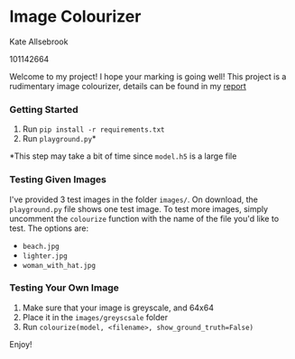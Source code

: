 # Image Colourizer
Kate Allsebrook 

101142664

Welcome to my project! I hope your marking is going well!
This project is a rudimentary image colourizer, details can
be found in my [report](https://docs.google.com/document/d/1ZT98bGkPrcdLA2NphA-XV8AL4pPSYfLxdYKAAlqMWOk/edit?usp=sharing)

### Getting Started
1. Run `pip install -r requirements.txt`
2. Run `playground.py`*

*This step may take a bit of time since `model.h5` is a large file

### Testing Given Images
I've provided 3 test images in the folder `images/`. 
On download, the `playground.py` file shows one test image. To test more images, simply
uncomment the `colourize` function with the name of the file you'd like to test.
The options are:
* `beach.jpg`
* `lighter.jpg`
* `woman_with_hat.jpg`

### Testing Your Own Image
1. Make sure that your image is greyscale, and 64x64
2. Place it in the `images/greyscsale` folder
3. Run `colourize(model, <filename>, show_ground_truth=False)`

Enjoy!



